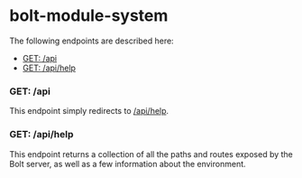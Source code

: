 # bolt-module-system

The following endpoints are described here:

* [GET: /api](#get-api)
* [GET: /api/help](#get-apihelp)

### GET: /api

This endpoint simply redirects to [/api/help](#get-apihelp).

### GET: /api/help

This endpoint returns a collection of all the paths and routes exposed by the Bolt server, as well as a few information about the environment.




